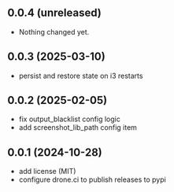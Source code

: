 ## 0.0.4 (unreleased)


- Nothing changed yet.


## 0.0.3 (2025-03-10)

- persist and restore state on i3 restarts


## 0.0.2 (2025-02-05)

- fix output_blacklist config logic
- add screenshot_lib_path config item


## 0.0.1 (2024-10-28)

- add license (MIT)
- configure drone.ci to publish releases to pypi
